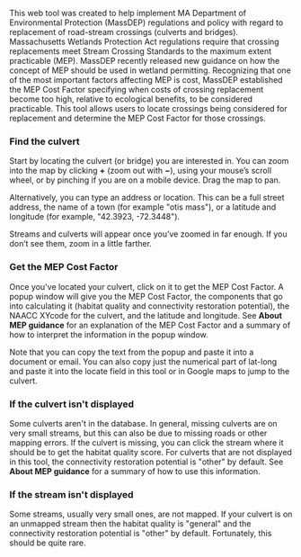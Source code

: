 This web tool was created to help implement MA Department of Environmental Protection (MassDEP) regulations and policy with regard to replacement of road-stream crossings (culverts and bridges). Massachusetts Wetlands Protection Act regulations require that crossing replacements meet Stream Crossing Standards to the maximum extent practicable (MEP). MassDEP recently released new guidance on how the concept of MEP should be used in wetland permitting. Recognizing that one of the most important factors affecting MEP is cost, MassDEP established the MEP Cost Factor specifying when costs of crossing replacement become too high, relative to ecological benefits, to be considered practicable. This tool allows users to locate crossings being considered for replacement and determine the MEP Cost Factor for those crossings.

### Find the culvert

Start by locating the culvert (or bridge) you are interested in. You can zoom into the map by clicking **+** (zoom out with **&#x2212;**), using your mouse’s scroll wheel, or by pinching if you are on a mobile device. Drag the map to pan.

Alternatively, you can type an address or location. This can be a full street address, the name of a town (for example "otis mass"), or a latitude and longitude (for example, "42.3923, -72.3448").

Streams and culverts will appear once you’ve zoomed in far enough. If you don’t see them, zoom in a little farther.

### Get the MEP Cost Factor

Once you've located your culvert, click on it to get the MEP Cost Factor. A popup window will give you the MEP Cost Factor, the components that go into calculating it (habitat quality and connectivity restoration potential), the NAACC XYcode for the culvert, and the latitude and longitude. See **About MEP guidance** for an explanation of the MEP Cost Factor and a summary of how to interpret the information in the popup window.

Note that you can copy the text from the popup and paste it into a document or email. You can also copy just the numerical part of lat-long and paste it into the locate field in this tool or in Google maps to jump to the culvert.

### If the culvert isn't displayed

Some culverts aren't in the database. In general, missing culverts are on very small streams, but this can also be due to missing roads or other mapping errors. If the culvert is missing, you can click the stream where it should be to get the habitat quality score. For culverts that are not displayed in this tool, the connectivity restoration potential is "other" by default. See **About MEP guidance** for a summary of how to use this information.

### If the stream isn't displayed

Some streams, usually very small ones, are not mapped. If your culvert is on an unmapped stream then the habitat quality is "general" and the connectivity restoration potential is "other" by default. Fortunately, this should be quite rare.



